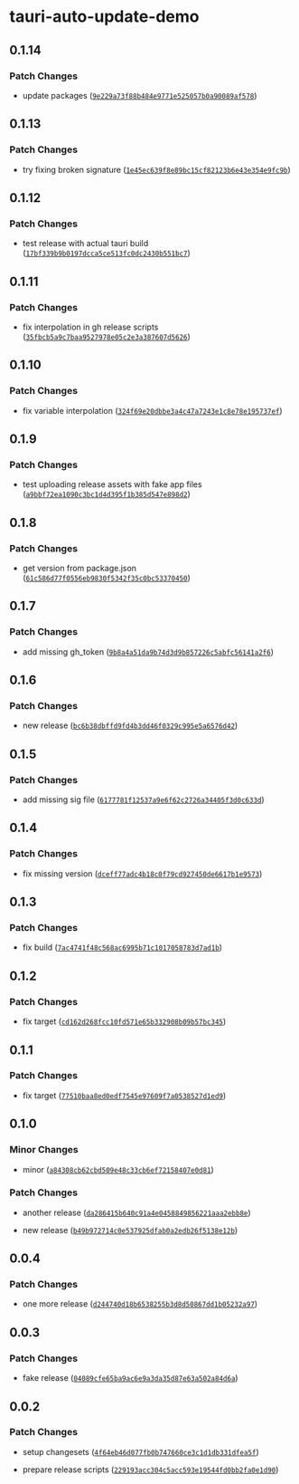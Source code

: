 # tauri-auto-update-demo

## 0.1.14

### Patch Changes

- update packages ([`9e229a73f88b484e9771e525057b0a90089af578`](https://github.com/sitek94/tauri-auto-update-demo/commit/9e229a73f88b484e9771e525057b0a90089af578))

## 0.1.13

### Patch Changes

- try fixing broken signature ([`1e45ec639f8e89bc15cf82123b6e43e354e9fc9b`](https://github.com/sitek94/tauri-auto-update-demo/commit/1e45ec639f8e89bc15cf82123b6e43e354e9fc9b))

## 0.1.12

### Patch Changes

- test release with actual tauri build ([`17bf339b9b0197dcca5ce513fc0dc2430b551bc7`](https://github.com/sitek94/tauri-auto-update-demo/commit/17bf339b9b0197dcca5ce513fc0dc2430b551bc7))

## 0.1.11

### Patch Changes

- fix interpolation in gh release scripts ([`35fbcb5a9c7baa9527978e05c2e3a387607d5626`](https://github.com/sitek94/tauri-auto-update-demo/commit/35fbcb5a9c7baa9527978e05c2e3a387607d5626))

## 0.1.10

### Patch Changes

- fix variable interpolation ([`324f69e20dbbe3a4c47a7243e1c8e78e195737ef`](https://github.com/sitek94/tauri-auto-update-demo/commit/324f69e20dbbe3a4c47a7243e1c8e78e195737ef))

## 0.1.9

### Patch Changes

- test uploading release assets with fake app files ([`a9bbf72ea1090c3bc1d4d395f1b385d547e898d2`](https://github.com/sitek94/tauri-auto-update-demo/commit/a9bbf72ea1090c3bc1d4d395f1b385d547e898d2))

## 0.1.8

### Patch Changes

- get version from package.json ([`61c586d77f0556eb9830f5342f35c0bc53370450`](https://github.com/sitek94/tauri-auto-update-demo/commit/61c586d77f0556eb9830f5342f35c0bc53370450))

## 0.1.7

### Patch Changes

- add missing gh_token ([`9b8a4a51da9b74d3d9b857226c5abfc56141a2f6`](https://github.com/sitek94/tauri-auto-update-demo/commit/9b8a4a51da9b74d3d9b857226c5abfc56141a2f6))

## 0.1.6

### Patch Changes

- new release ([`bc6b38dbffd9fd4b3dd46f0329c995e5a6576d42`](https://github.com/sitek94/tauri-auto-update-demo/commit/bc6b38dbffd9fd4b3dd46f0329c995e5a6576d42))

## 0.1.5

### Patch Changes

- add missing sig file ([`6177781f12537a9e6f62c2726a34405f3d0c633d`](https://github.com/sitek94/tauri-auto-update-demo/commit/6177781f12537a9e6f62c2726a34405f3d0c633d))

## 0.1.4

### Patch Changes

- fix missing version ([`dceff77adc4b18c0f79cd927450de6617b1e9573`](https://github.com/sitek94/tauri-auto-update-demo/commit/dceff77adc4b18c0f79cd927450de6617b1e9573))

## 0.1.3

### Patch Changes

- fix build ([`7ac4741f48c568ac6995b71c1017058783d7ad1b`](https://github.com/sitek94/tauri-auto-update-demo/commit/7ac4741f48c568ac6995b71c1017058783d7ad1b))

## 0.1.2

### Patch Changes

- fix target ([`cd162d268fcc10fd571e65b332908b09b57bc345`](https://github.com/sitek94/tauri-auto-update-demo/commit/cd162d268fcc10fd571e65b332908b09b57bc345))

## 0.1.1

### Patch Changes

- fix target ([`77510baa8ed0edf7545e97609f7a0538527d1ed9`](https://github.com/sitek94/tauri-auto-update-demo/commit/77510baa8ed0edf7545e97609f7a0538527d1ed9))

## 0.1.0

### Minor Changes

- minor ([`a84308cb62cbd509e48c33cb6ef72158407e0d81`](https://github.com/sitek94/tauri-auto-update-demo/commit/a84308cb62cbd509e48c33cb6ef72158407e0d81))

### Patch Changes

- another release ([`da286415b640c91a4e0458849856221aaa2ebb8e`](https://github.com/sitek94/tauri-auto-update-demo/commit/da286415b640c91a4e0458849856221aaa2ebb8e))

- new release ([`b49b972714c0e537925dfab0a2edb26f5138e12b`](https://github.com/sitek94/tauri-auto-update-demo/commit/b49b972714c0e537925dfab0a2edb26f5138e12b))

## 0.0.4

### Patch Changes

- one more release ([`d244740d18b6538255b3d8d50867dd1b05232a97`](https://github.com/sitek94/tauri-auto-update-demo/commit/d244740d18b6538255b3d8d50867dd1b05232a97))

## 0.0.3

### Patch Changes

- fake release ([`04089cfe65ba9ac6e9a3da35d87e63a502a84d6a`](https://github.com/sitek94/tauri-auto-update-demo/commit/04089cfe65ba9ac6e9a3da35d87e63a502a84d6a))

## 0.0.2

### Patch Changes

- setup changesets ([`4f64eb46d077fb0b747660ce3c1d1db331dfea5f`](https://github.com/sitek94/tauri-auto-update-demo/commit/4f64eb46d077fb0b747660ce3c1d1db331dfea5f))

- prepare release scripts ([`229193acc304c5acc593e19544fd0bb2fa0e1d90`](https://github.com/sitek94/tauri-auto-update-demo/commit/229193acc304c5acc593e19544fd0bb2fa0e1d90))
